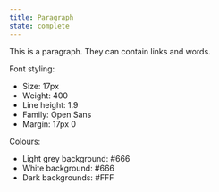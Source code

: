 ```yaml
---
title: Paragraph
state: complete
---
```


This is a paragraph. They can contain links and words.

Font styling:
- Size: 17px
- Weight: 400
- Line height: 1.9
- Family: Open Sans
- Margin: 17px 0

Colours:
- Light grey background: #666
- White background: #666
- Dark backgrounds: #FFF